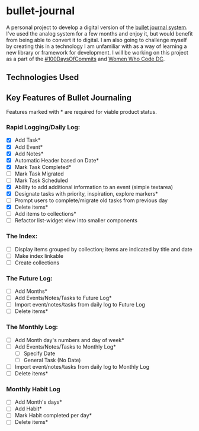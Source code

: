 # bullet-journal
A personal project to develop a digital version of the [bullet journal system](bulletjournal.com). I've used the analog system for a few months and enjoy it, but would benefit from being able to convert it to digital. I am also going to challenge myself by creating this in a technology I am unfamiliar with as a way of learning a new library or framework for development. I will be working on this project as a part of the [#100DaysOfCommits](https://medium.com/@WomenWhoCodeDC/100-days-of-commits-60af0abe8825#.nl8bdz2iz) and [Women Who Code DC](https://twitter.com/WomenWhoCodeDC).

## Technologies Used

## Key Features of Bullet Journaling
Features marked with * are required for viable product status.
### Rapid Logging/Daily Log:
- [x] Add Task*
- [x] Add Event*
- [x] Add Notes*
- [x] Automatic Header based on Date*
- [x] Mark Task Completed*
- [ ] Mark Task Migrated
- [ ] Mark Task Scheduled
- [x] Ability to add additional information to an event (simple textarea)
- [x] Designate tasks with priority, inspiration, explore markers*
- [ ] Prompt users to complete/migrate old tasks from previous day
- [x] Delete items*
- [ ] Add items to collections*
- [ ] Refactor list-widget view into smaller components

### The Index:
- [ ] Display items grouped by collection; items are indicated by title and date
- [ ] Make index linkable
- [ ] Create collections

### The Future Log:
- [ ] Add Months*
- [ ] Add Events/Notes/Tasks to Future Log*
- [ ] Import event/notes/tasks from daily log to Future Log
- [ ] Delete items*

### The Monthly Log:
- [ ] Add Month day's numbers and day of week*
- [ ] Add Events/Notes/Tasks to Monthly Log*
  - [ ] Specify Date
  - [ ] General Task (No Date)
- [ ] Import event/notes/tasks from daily log to Monthly Log
- [ ] Delete items*

### Monthly Habit Log
- [ ] Add Month's days*
- [ ] Add Habit*
- [ ] Mark Habit completed per day*
- [ ] Delete items*
